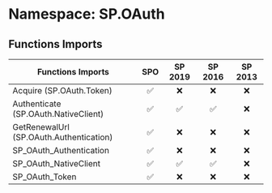 # Namespace: SP.OAuth

## Functions Imports

Functions Imports | SPO | SP 2019 | SP 2016 | SP 2013
----------|:---:|:-------:|:-------:|:-------:
Acquire (SP.OAuth.Token) | ✅ | ❌ | ❌ | ❌
Authenticate (SP.OAuth.NativeClient) | ✅ | ✅ | ✅ | ❌
GetRenewalUrl (SP.OAuth.Authentication) | ✅ | ❌ | ❌ | ❌
SP_OAuth_Authentication | ✅ | ❌ | ❌ | ❌
SP_OAuth_NativeClient | ✅ | ✅ | ✅ | ❌
SP_OAuth_Token | ✅ | ❌ | ❌ | ❌